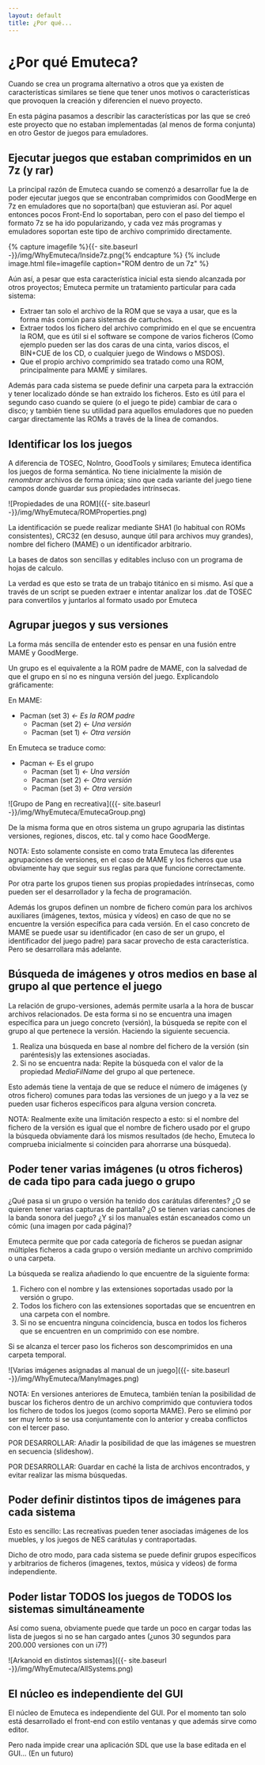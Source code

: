```yaml
---
layout: default
title: ¿Por qué...
---
```


# ¿Por qué Emuteca? #

Cuando se crea un programa alternativo a otros que ya existen de características
similares se tiene que tener unos motivos o características que provoquen la
creación y diferencien el nuevo proyecto.

En esta página pasamos a describir las características por las que se creó este
proyecto que no estaban implementadas (al menos de forma conjunta) en otro
Gestor de juegos para emuladores.

## Ejecutar juegos que estaban comprimidos en un 7z (y rar) ##

La principal razón de Emuteca cuando se comenzó a desarrollar fue la de poder
ejecutar juegos que se encontraban comprimidos con GoodMerge en 7z en emuladores
que no soporta(ban) que estuvieran así. Por aquel entonces pocos Front-End lo
soportaban, pero con el paso del tiempo el formato 7z se ha ido popularizando,
y cada vez más programas y emuladores soportan este tipo de archivo comprimido
directamente.

{% capture imagefile %}{{- site.baseurl -}}/img/WhyEmuteca/Inside7z.png{% endcapture %}
{% include image.html file=imagefile caption="ROM dentro de un 7z" %}

Aún así, a pesar que esta característica inicial esta siendo alcanzada por otros
proyectos; Emuteca permite un tratamiento particular para cada sistema:

* Extraer tan solo el archivo de la ROM que se vaya a usar, que es la forma más
  común para sistemas de cartuchos.
* Extraer todos los fichero del archivo comprimido en el que se encuentra la 
  ROM, que es útil si el software se compone de varios ficheros (Como ejemplo
  pueden ser las dos caras de una cinta, varios discos, el BIN+CUE de los CD,
  o cualquier juego de Windows o MSDOS).
* Que el propio archivo comprimido sea tratado como una ROM, principalmente
  para MAME y similares.

Además para cada sistema se puede definir una carpeta para la extracción y 
tener localizado dónde se han extraido los ficheros. Esto es útil para el 
segundo caso cuando se quiere (o el juego te pide) cambiar de cara o disco; 
y también tiene su utilidad para aquellos emuladores que no pueden cargar 
directamente las ROMs a través de la línea de comandos.

## Identificar los los juegos ##

A diferencia de TOSEC, NoIntro, GoodTools y similares; Emuteca identifica los juegos de forma semántica. No tiene inicialmente la misión de _renombrar_ archivos de forma única; sino que cada variante del juego tiene campos donde guardar sus propiedades intrínsecas.

![Propiedades de una ROM]({{- site.baseurl -}}/img/WhyEmuteca/ROMProperties.png)

La identificación se puede realizar mediante SHA1 (lo habitual con ROMs consistentes), CRC32 (en desuso, aunque útil para archivos muy grandes), nombre del fichero (MAME) o un identificador arbitrario.

La bases de datos son sencillas y editables incluso con un programa de hojas de calculo.

La verdad es que esto se trata de un trabajo titánico en si mismo. Así que a través de un script se pueden extraer e intentar analizar los .dat de TOSEC para convertilos y juntarlos al formato usado por Emuteca

## Agrupar juegos y sus versiones ##

La forma más sencilla de entender esto es pensar en una fusión entre MAME y GoodMerge.

Un grupo es el equivalente a la ROM padre de MAME, con la salvedad de que el grupo en sí no es ninguna versión del juego. Explicandolo gráficamente:

En MAME:

* Pacman (set 3) _<- Es la ROM padre_
  * Pacman (set 2) _<- Una versión_ 
  * Pacman (set 1) _<- Otra versión_
  
En Emuteca se traduce como:

* Pacman <- Es el grupo
  * Pacman (set 1) _<- Una versión_
  * Pacman (set 2) _<- Otra versión_ 
  * Pacman (set 3) _<- Otra versión_
  
![Grupo de Pang en recreativa]({{- site.baseurl -}}/img/WhyEmuteca/EmutecaGroup.png)
  
De la misma forma que en otros sistema un grupo agruparia las distintas versiones, regiones, discos, etc. tal y como hace GoodMerge.

NOTA: Esto solamente consiste en como trata Emuteca las diferentes agrupaciones de versiones, en el caso de MAME y los ficheros que usa obviamente hay que seguir sus reglas para que funcione correctamente.

Por otra parte los grupos tienen sus propias propiedades intrínsecas, como pueden ser el desarrollador y la fecha de programación.

Además los grupos definen un nombre de fichero común para los archivos auxiliares (imágenes, textos, música y vídeos) en caso de que no se encuentre la versión específica para cada versión. En el caso concreto de MAME se puede usar su identificador (en caso de ser un grupo, el identificador del juego padre) para sacar provecho de esta característica. Pero se desarrollara más adelante.

## Búsqueda de imágenes y otros medios en base al grupo al que pertence el juego ##

La relación de grupo-versiones, además permite usarla a la hora de buscar archivos relacionados. De esta forma si no se encuentra una imagen específica para un juego concreto (versión), la búsqueda se repite con el grupo al que pertenece la versión. Haciendo la siguiente secuencia.

1. Realiza una búsqueda en base al nombre del fichero de la versión (sin paréntesis)y las extensiones asociadas.
2. Si no se encuentra nada: Repite la búsqueda con el valor de la propiedad *MediaFilName* del grupo al que pertenece.

Esto además tiene la ventaja de que se reduce el número de imágenes (y otros fichero) comunes  para todas las versiones de un juego y a la vez se pueden usar ficheros específicos para alguna version concreta.

NOTA: Realmente exite una limitación respecto a esto: si el nombre del fichero de la versión es igual que el nombre de fichero usado por el grupo la búsqueda obviamente dará los mismos resultados (de hecho, Emuteca lo comprueba inicialmente si coinciden para ahorrarse una búsqueda).

## Poder tener varias imágenes (u otros ficheros) de cada tipo para cada juego o grupo ##

¿Qué pasa si un grupo o versión ha tenido dos carátulas diferentes? ¿O se quieren tener varias capturas de pantalla? ¿O se tienen varias canciones de la banda sonora del juego? ¿Y si los manuales están escaneados como un cómic (una imagen por cada página)?

Emuteca permite que por cada categoría de ficheros se puedan asignar múltiples ficheros a cada grupo o versión mediante un archivo comprimido o una carpeta.

La búsqueda se realiza añadiendo lo que encuentre de la siguiente forma:

1. Fichero con el nombre y las extensiones soportadas usado por la versión o grupo.
2. Todos los fichero con las extensiones soportadas que se encuentren en una carpeta con el nombre.
3. Si no se encuentra ninguna coincidencia, busca en todos los ficheros que se encuentren en un comprimido con ese nombre.

Si se alcanza el tercer paso los ficheros son descomprimidos en una carpeta temporal.

![Varias imágenes asignadas al manual de un juego]({{- site.baseurl -}}/img/WhyEmuteca/ManyImages.png)

NOTA: En versiones anteriores de Emuteca, también tenían la posibilidad de buscar los ficheros dentro de un archivo comprimido que contuviera todos los fichero de todos los juegos (como soporta MAME). Pero se eliminó por ser muy lento si se usa conjuntamente con lo anterior y creaba conflictos con el tercer paso.

POR DESARROLLAR: Añadir la posibilidad de que las imágenes se muestren en secuencia (slideshow).

POR DESARROLLAR: Guardar en caché la lista de archivos encontrados, y evitar realizar las misma búsquedas.

## Poder definir distintos tipos de imágenes para cada sistema ##

Esto es sencillo: Las recreativas pueden tener asociadas imágenes de los muebles, y los juegos de NES carátulas y contraportadas.

Dicho de otro modo, para cada sistema se puede definir grupos específicos y arbitrarios de ficheros (imagenes, textos, música y vídeos) de forma independiente. 

## Poder listar TODOS los juegos de TODOS los sistemas simultáneamente ##

Así como suena, obviamente puede que tarde un poco en cargar todas las lista de juegos si no se han cargado antes (¿unos 30 segundos para 200.000 versiones con un i7?)

![Arkanoid en distintos sistemas]({{- site.baseurl -}}/img/WhyEmuteca/AllSystems.png)

## El núcleo es independiente del GUI ##

El núcleo de Emuteca es independiente del GUI. Por el momento tan solo está desarrollado el front-end con estilo ventanas y que además sirve como editor.

Pero nada impide crear una aplicación SDL que use la base editada en el GUI... (En un futuro)